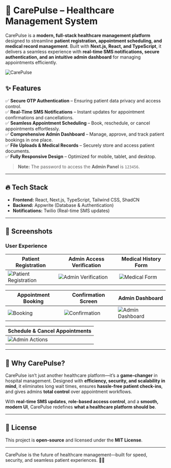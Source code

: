 # 🚀 CarePulse – Healthcare Management System  

CarePulse is a **modern, full-stack healthcare management platform** designed to streamline **patient registration, appointment scheduling, and medical record management**. Built with **Next.js, React, and TypeScript**, it delivers a seamless experience with **real-time SMS notifications, secure authentication, and an intuitive admin dashboard** for managing appointments efficiently.  

![CarePulse](https://github.com/user-attachments/assets/90c73c54-be50-4114-871d-1f30032ab81c)

## ✨ Features  

✅ **Secure OTP Authentication** – Ensuring patient data privacy and access control.  
✅ **Real-Time SMS Notifications** – Instant updates for appointment confirmations and cancellations.  
✅ **Seamless Appointment Scheduling** – Book, reschedule, or cancel appointments effortlessly.  
✅ **Comprehensive Admin Dashboard** – Manage, approve, and track patient bookings in one place.  
✅ **File Uploads & Medical Records** – Securely store and access patient documents.  
✅ **Fully Responsive Design** – Optimized for mobile, tablet, and desktop.  

> **Note:** The password to access the **Admin Panel** is `123456`.

---

## 🔥 Tech Stack  

- **Frontend:** React, Next.js, TypeScript, Tailwind CSS, ShadCN  
- **Backend:** Appwrite (Database & Authentication)  
- **Notifications:** Twilio (Real-time SMS updates)  

---

## 📸 Screenshots  

### **User Experience**  
| **Patient Registration** | **Admin Access Verification** | **Medical History Form** |  
|----------------------|-------------------------|----------------------|  
| ![Patient Registration](https://github.com/user-attachments/assets/0b7ba488-357e-46ca-86e7-3a4a2b17856b) | ![Admin Verification](https://github.com/user-attachments/assets/087d645b-6515-48d5-ac97-7baeb42aa037) | ![Medical Form](https://github.com/user-attachments/assets/2577caa4-a3cf-448f-9524-6ffe96a2c1bb) |  

| **Appointment Booking** | **Confirmation Screen** | **Admin Dashboard** |  
|----------------------|--------------------|----------------|  
| ![Booking](https://github.com/user-attachments/assets/69bfd269-1d4d-4a0e-b06c-aea4af735997) | ![Confirmation](https://github.com/user-attachments/assets/5f1fe08a-0934-404a-a5cd-4b0805565b64) | ![Admin Dashboard](https://github.com/user-attachments/assets/ea8f3aee-6cd3-415b-ae57-146b89114fb0) |  

| **Schedule & Cancel Appointments** |  
|---------------------------------|  
| ![Admin Actions](https://github.com/user-attachments/assets/abca79b3-6589-4255-bb51-185cc5aa2e40) |  

---

## 🚀 Why CarePulse?  

CarePulse isn’t just another healthcare platform—it’s a **game-changer** in hospital management. Designed with **efficiency, security, and scalability in mind**, it eliminates long wait times, ensures **hassle-free patient check-ins**, and gives admins **total control** over appointment workflows.  

With **real-time SMS updates**, **role-based access control**, and a **smooth, modern UI**, CarePulse redefines **what a healthcare platform should be**.  

---

## 📄 License  

This project is **open-source** and licensed under the **MIT License**.  

---

CarePulse is the future of healthcare management—built for speed, security, and seamless patient experiences. 🚀🔥
